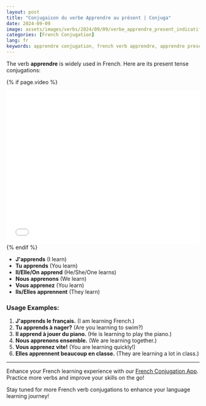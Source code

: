 ```yaml
---
layout: post
title: "Conjugaison du verbe Apprendre au présent | Conjuga"
date: 2024-09-09
image: assets/images/verbs/2024/09/09/verbe_apprendre_present_indicatif.png
categories: [French Conjugation]
lang: fr
keywords: apprendre conjugation, french verb apprendre, apprendre present tense, french conjugation, learn french
---
```


The verb **apprendre** is widely used in French. Here are its present tense conjugations:

<!-- Video Embed Section -->
{% if page.video %}
<div class="video-embed">
  <iframe width="100%" height="400" src="{{ page.video | escape }}" frameborder="0" allowfullscreen></iframe>
</div>
{% endif %}

- **J'apprends** (I learn)
- **Tu apprends** (You learn)
- **Il/Elle/On apprend** (He/She/One learns)
- **Nous apprenons** (We learn)
- **Vous apprenez** (You learn)
- **Ils/Elles apprennent** (They learn)

### Usage Examples:

1. **J'apprends le français.** (I am learning French.)
2. **Tu apprends à nager?** (Are you learning to swim?)
3. **Il apprend à jouer du piano.** (He is learning to play the piano.)
4. **Nous apprenons ensemble.** (We are learning together.)
5. **Vous apprenez vite!** (You are learning quickly!)
6. **Elles apprennent beaucoup en classe.** (They are learning a lot in class.)

---

Enhance your French learning experience with our [French Conjugation App]({{site.appStore.url}}). Practice more verbs and improve your skills on the go!

Stay tuned for more French verb conjugations to enhance your language learning journey!